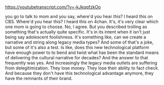 https://youtubetranscript.com/?v=-kJkqqfzkOo

 you go to talk to mom and you say, where'd you hear this? I heard this on CBS. Where'd you hear this? I heard this on 4chan. It's, it's very clear which one mom is going to choose. No, I agree. But you described trolling as something that's actually quite specific. It's in its intent when it isn't just being say adolescent foolishness. It's something like, can we create a narrative and string along legacy media types? And some of that's a joke, but some of it's also a test. Is like, does this new technological platform have enough power to to bend and twist what has been the standard means of delivering the cultural narrative for decades? And the answer to that frequently was yes. And increasingly the legacy media outlets are suffering from delegitimization. They lose money. They lose their ability to fact check. And because they don't have this technological advantage anymore, they have the remnants of their brand.